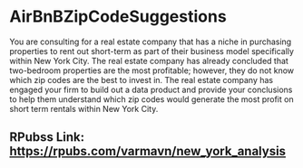 # AirBnBZipCodeSuggestions
You are consulting for a real estate company that has a niche in purchasing properties to rent out short-term as part of their business model specifically within New York City. The real estate company has already concluded that two-bedroom properties are the most profitable; however, they do not know which zip codes are the best to invest in.  The real estate company has engaged your firm to build out a data product and provide your conclusions to help them understand which zip codes would generate the most profit on short term rentals within New York City.

## RPubss Link: https://rpubs.com/varmavn/new_york_analysis
